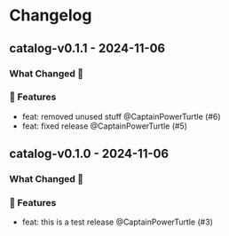 # Changelog

## catalog-v0.1.1 - 2024-11-06

### What Changed 👀

### 🚀 Features

- feat: removed unused stuff @CaptainPowerTurtle (#6)
- feat: fixed release @CaptainPowerTurtle (#5)

## catalog-v0.1.0 - 2024-11-06

### What Changed 👀

### 🚀 Features

- feat: this is a test release @CaptainPowerTurtle (#3)
